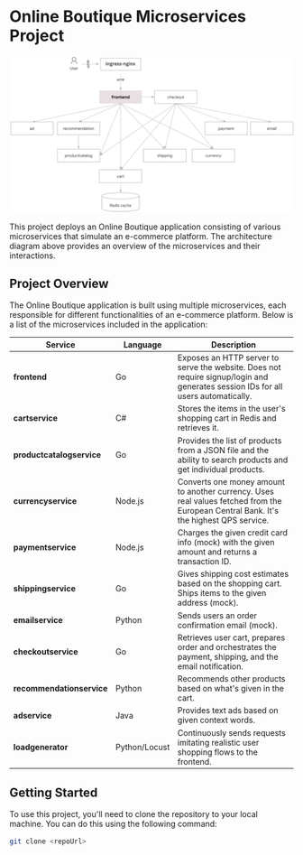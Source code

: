 # Online Boutique Microservices Project

![Architecture](./Architecture.png)

This project deploys an Online Boutique application consisting of various microservices that simulate an e-commerce platform. The architecture diagram above provides an overview of the microservices and their interactions.

## Project Overview

The Online Boutique application is built using multiple microservices, each responsible for different functionalities of an e-commerce platform. Below is a list of the microservices included in the application:

| Service                                              | Language      | Description                                                                                                                       |
| ---------------------------------------------------- | ------------- | --------------------------------------------------------------------------------------------------------------------------------- |
| **frontend**                          | Go            | Exposes an HTTP server to serve the website. Does not require signup/login and generates session IDs for all users automatically. |
| **cartservice**                    | C#            | Stores the items in the user's shopping cart in Redis and retrieves it.                                                           |
| **productcatalogservice** | Go            | Provides the list of products from a JSON file and the ability to search products and get individual products.                    |
| **currencyservice**            | Node.js       | Converts one money amount to another currency. Uses real values fetched from the European Central Bank. It's the highest QPS service. |
| **paymentservice**              | Node.js       | Charges the given credit card info (mock) with the given amount and returns a transaction ID.                                     |
| **shippingservice**            | Go            | Gives shipping cost estimates based on the shopping cart. Ships items to the given address (mock).                                |
| **emailservice**                   | Python        | Sends users an order confirmation email (mock).                                                                                   |
| **checkoutservice**             | Go            | Retrieves user cart, prepares order and orchestrates the payment, shipping, and the email notification.                           |
| **recommendationservice** | Python        | Recommends other products based on what's given in the cart.                                                                      |
| **adservice**                        | Java          | Provides text ads based on given context words.                                                                                   |
| **loadgenerator**               | Python/Locust | Continuously sends requests imitating realistic user shopping flows to the frontend.                                              |

## Getting Started

To use this project, you'll need to clone the repository to your local machine. You can do this using the following command:

```bash
git clone <repoUrl>
